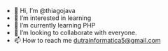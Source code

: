 
- 👋 Hi, I’m @thiagojava
- 👀 I’m interested in  learning
- 🌱 I’m currently learning  PHP
- 💞️ I’m looking to collaborate  with everyone.
- 📫 How to reach me  dutrainformatica5@gmail.com

<!---
thiagojava/thiagojava is a ✨ special ✨ repository because its `README.md` (this file) appears on your GitHub profile.
You can click the Preview link to take a look at your changes.
--->
